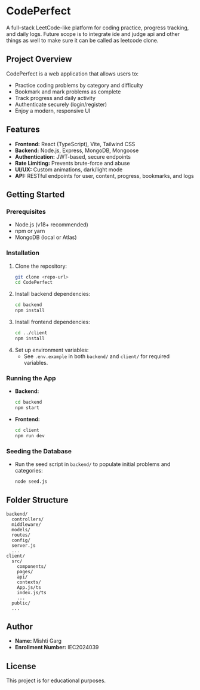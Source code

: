 # CodePerfect

A full-stack LeetCode-like platform for coding practice, progress tracking, and daily logs. 
Future scope is to integrate ide and judge api and other things as well to make sure it can be called as leetcode clone.

## Project Overview
CodePerfect is a web application that allows users to:
- Practice coding problems by category and difficulty
- Bookmark and mark problems as complete
- Track progress and daily activity
- Authenticate securely (login/register)
- Enjoy a modern, responsive UI

## Features
- **Frontend:** React (TypeScript), Vite, Tailwind CSS
- **Backend:** Node.js, Express, MongoDB, Mongoose
- **Authentication:** JWT-based, secure endpoints
- **Rate Limiting:** Prevents brute-force and abuse
- **UI/UX:** Custom animations, dark/light mode
- **API:** RESTful endpoints for user, content, progress, bookmarks, and logs

## Getting Started

### Prerequisites
- Node.js (v18+ recommended)
- npm or yarn
- MongoDB (local or Atlas)

### Installation
1. Clone the repository:
   ```sh
   git clone <repo-url>
   cd CodePerfect
   ```
2. Install backend dependencies:
   ```sh
   cd backend
   npm install
   ```
3. Install frontend dependencies:
   ```sh
   cd ../client
   npm install
   ```
4. Set up environment variables:
   - See `.env.example` in both `backend/` and `client/` for required variables.

### Running the App
- **Backend:**
  ```sh
  cd backend
  npm start
  ```
- **Frontend:**
  ```sh
  cd client
  npm run dev
  ```

### Seeding the Database
- Run the seed script in `backend/` to populate initial problems and categories:
  ```sh
  node seed.js
  ```

## Folder Structure
```
backend/
  controllers/
  middleware/
  models/
  routes/
  config/
  server.js
  ...
client/
  src/
    components/
    pages/
    api/
    contexts/
    App.js/ts
    index.js/ts
    ...
  public/
  ...
```

## Author
- **Name:** Mishti Garg
- **Enrollment Number:** IEC2024039

## License
This project is for educational purposes.

